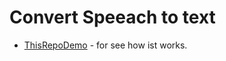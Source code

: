 # Convert Speeach to text
 
 
* [ThisRepoDemo](https://jafarib.github.io/convert-speaking-to-text/) -  for see how ist works.
 
